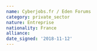 ```yaml
---
name: Cyberjobs.fr / Eden Forums
category: private_sector
nature: Entreprise
nationality: France
alliance: 
date_signed: '2018-11-12'
---
```

    